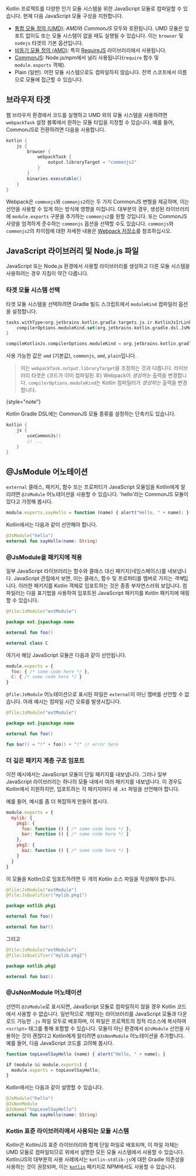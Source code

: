 [//]: # (title: JavaScript 모듈)

Kotlin 프로젝트를 다양한 인기 모듈 시스템을 위한 JavaScript 모듈로 컴파일할 수 있습니다. 현재 다음 JavaScript 모듈 구성을 지원합니다.

- [통합 모듈 정의 (UMD)](https://github.com/umdjs/umd): *AMD*와 *CommonJS* 모두와 호환됩니다. UMD 모듈은 임포트 없이도 또는 모듈 시스템이 없을 때도 실행될 수 있습니다. 이는 `browser` 및 `nodejs` 타겟의 기본 옵션입니다.
- [비동기 모듈 정의 (AMD)](https://github.com/amdjs/amdjs-api/wiki/AMD): 특히 [RequireJS](https://requirejs.org/) 라이브러리에서 사용됩니다.
- [CommonJS](http://wiki.commonjs.org/wiki/Modules/1.1): Node.js/npm에서 널리 사용됩니다(`require` 함수 및 `module.exports` 객체).
- Plain (일반). 어떤 모듈 시스템으로도 컴파일하지 않습니다. 전역 스코프에서 이름으로 모듈에 접근할 수 있습니다.

## 브라우저 타겟

웹 브라우저 환경에서 코드를 실행하고 UMD 외의 모듈 시스템을 사용하려면 `webpackTask` 설정 블록에서 원하는 모듈 타입을 지정할 수 있습니다. 예를 들어, CommonJS로 전환하려면 다음을 사용합니다.

```groovy
kotlin {
    js {
        browser {
            webpackTask {
                output.libraryTarget = "commonjs2"
            }
        }
        binaries.executable()
    }
}

```

Webpack은 `commonjs`와 `commonjs2`라는 두 가지 CommonJS 변형을 제공하며, 이는 선언을 사용할 수 있게 하는 방식에 영향을 미칩니다. 대부분의 경우, 생성된 라이브러리에 `module.exports` 구문을 추가하는 `commonjs2`를 원할 것입니다. 또는 CommonJS 사양을 엄격하게 준수하는 `commonjs` 옵션을 선택할 수도 있습니다. `commonjs`와 `commonjs2`의 차이점에 대한 자세한 내용은 [Webpack 저장소](https://github.com/webpack/webpack/issues/1114)를 참조하십시오.

## JavaScript 라이브러리 및 Node.js 파일

JavaScript 또는 Node.js 환경에서 사용할 라이브러리를 생성하고 다른 모듈 시스템을 사용하려는 경우 지침이 약간 다릅니다.

### 타겟 모듈 시스템 선택

타겟 모듈 시스템을 선택하려면 Gradle 빌드 스크립트에서 `moduleKind` 컴파일러 옵션을 설정합니다.

<tabs group="build-script">
<tab title="Kotlin" group-key="kotlin">

```kotlin
tasks.withType<org.jetbrains.kotlin.gradle.targets.js.ir.KotlinJsIrLink> {
    compilerOptions.moduleKind.set(org.jetbrains.kotlin.gradle.dsl.JsModuleKind.MODULE_COMMONJS)
}
```

</tab>
<tab title="Groovy" group-key="groovy">

```groovy
compileKotlinJs.compilerOptions.moduleKind = org.jetbrains.kotlin.gradle.dsl.JsModuleKind.MODULE_COMMONJS
```

</tab>
</tabs>

사용 가능한 값은 `umd` (기본값), `commonjs`, `amd`, `plain`입니다.

> 이는 `webpackTask.output.libraryTarget`을 조정하는 것과 다릅니다. 라이브러리 타겟은 (코드가 이미 컴파일된 후) Webpack이 *생성하는* 출력을 변경합니다. `compilerOptions.moduleKind`는 Kotlin 컴파일러가 *생성하는* 출력을 변경합니다.
>
{style="note"}  

Kotlin Gradle DSL에는 CommonJS 모듈 종류를 설정하는 단축키도 있습니다.

```kotlin
kotlin {
    js {
        useCommonJs()
        // ...
    }
}
```

## @JsModule 어노테이션

`external` 클래스, 패키지, 함수 또는 프로퍼티가 JavaScript 모듈임을 Kotlin에게 알리려면 `@JsModule` 어노테이션을 사용할 수 있습니다. 'hello'라는 CommonJS 모듈이 있다고 가정해 봅시다.

```javascript
module.exports.sayHello = function (name) { alert("Hello, " + name); }
```

Kotlin에서는 다음과 같이 선언해야 합니다.

```kotlin
@JsModule("hello")
external fun sayHello(name: String)
```

### @JsModule을 패키지에 적용

일부 JavaScript 라이브러리는 함수와 클래스 대신 패키지(네임스페이스)를 내보냅니다. JavaScript 관점에서 보면, 이는 클래스, 함수 및 프로퍼티를 멤버로 가지는 *객체*입니다. 이러한 패키지를 Kotlin 객체로 임포트하는 것은 종종 부자연스러워 보입니다. 컴파일러는 다음 표기법을 사용하여 임포트된 JavaScript 패키지를 Kotlin 패키지에 매핑할 수 있습니다.

```kotlin
@file:JsModule("extModule")

package ext.jspackage.name

external fun foo()

external class C
```

여기서 해당 JavaScript 모듈은 다음과 같이 선언됩니다.

```javascript
module.exports = {
  foo: { /* some code here */ },
  C: { /* some code here */ }
}
```

`@file:JsModule` 어노테이션으로 표시된 파일은 `external`이 아닌 멤버를 선언할 수 없습니다. 아래 예시는 컴파일 시간 오류를 발생시킵니다.

```kotlin
@file:JsModule("extModule")

package ext.jspackage.name

external fun foo()

fun bar() = "!" + foo() + "!" // error here
```

### 더 깊은 패키지 계층 구조 임포트

이전 예시에서는 JavaScript 모듈이 단일 패키지를 내보냅니다. 그러나 일부 JavaScript 라이브러리는 하나의 모듈 내에서 여러 패키지를 내보냅니다. 이 경우도 Kotlin에서 지원하지만, 임포트하는 각 패키지마다 새 `.kt` 파일을 선언해야 합니다.

예를 들어, 예시를 좀 더 복잡하게 만들어 봅시다.

```javascript
module.exports = {
  mylib: {
    pkg1: {
      foo: function () { /* some code here */ },
      bar: function () { /* some code here */ }
    },
    pkg2: {
      baz: function () { /* some code here */ }
    }
  }
}
```

이 모듈을 Kotlin으로 임포트하려면 두 개의 Kotlin 소스 파일을 작성해야 합니다.

```kotlin
@file:JsModule("extModule")
@file:JsQualifier("mylib.pkg1")

package extlib.pkg1

external fun foo()

external fun bar()
```

그리고

```kotlin
@file:JsModule("extModule")
@file:JsQualifier("mylib.pkg2")

package extlib.pkg2

external fun baz()
```

### @JsNonModule 어노테이션

선언이 `@JsModule`로 표시되면, JavaScript 모듈로 컴파일하지 않을 경우 Kotlin 코드에서 사용할 수 없습니다. 일반적으로 개발자는 라이브러리를 JavaScript 모듈과 다운로드 가능한 `.js` 파일 모두로 배포하며, 이 파일은 프로젝트의 정적 리소스에 복사하여 `<script>` 태그를 통해 포함할 수 있습니다. 모듈이 아닌 환경에서 `@JsModule` 선언을 사용하는 것이 괜찮다고 Kotlin에게 알리려면 `@JsNonModule` 어노테이션을 추가합니다. 예를 들어, 다음 JavaScript 코드를 고려해 봅시다.

```javascript
function topLevelSayHello (name) { alert("Hello, " + name); }

if (module && module.exports) {
  module.exports = topLevelSayHello;
}
```

Kotlin에서는 다음과 같이 설명할 수 있습니다.

```kotlin
@JsModule("hello")
@JsNonModule
@JsName("topLevelSayHello")
external fun sayHello(name: String)
```

### Kotlin 표준 라이브러리에서 사용되는 모듈 시스템

Kotlin은 Kotlin/JS 표준 라이브러리와 함께 단일 파일로 배포되며, 이 파일 자체는 UMD 모듈로 컴파일되므로 위에서 설명한 모든 모듈 시스템에서 사용할 수 있습니다. Kotlin/JS의 대부분의 사용 사례에서는 `kotlin-stdlib-js`에 대한 Gradle 의존성을 사용하는 것이 권장되며, 이는 [`kotlin`](https://www.npmjs.com/package/kotlin) 패키지로 NPM에서도 사용할 수 있습니다.